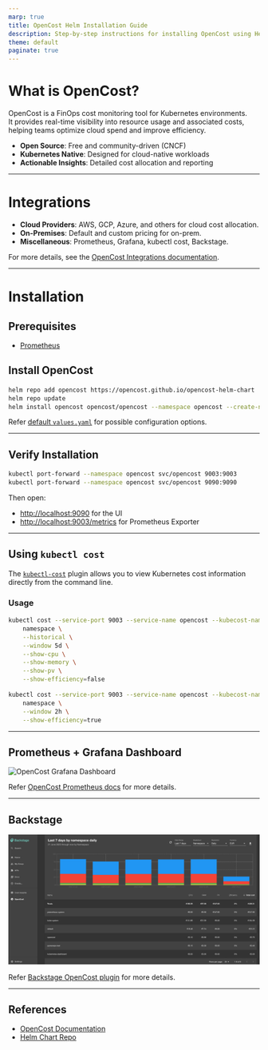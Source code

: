 ```yaml
---
marp: true
title: OpenCost Helm Installation Guide
description: Step-by-step instructions for installing OpenCost using Helm
theme: default
paginate: true
---
```


# What is OpenCost?

OpenCost is a FinOps cost monitoring tool for Kubernetes environments.  
It provides real-time visibility into resource usage and associated costs, helping teams optimize cloud spend and improve efficiency.

- **Open Source**: Free and community-driven (CNCF)
- **Kubernetes Native**: Designed for cloud-native workloads
- **Actionable Insights**: Detailed cost allocation and reporting

---

# Integrations

- **Cloud Providers**: AWS, GCP, Azure, and others for cloud cost allocation.
- **On-Premises**: Default and custom pricing for on-prem.
- **Miscellaneous**: Prometheus, Grafana, kubectl cost, Backstage.

For more details, see the [OpenCost Integrations documentation](https://opencost.io/docs/integrations/).

---

# Installation

## Prerequisites

- [Prometheus](https://opencost.io/docs/installation/prometheus/)

## Install OpenCost

```sh
helm repo add opencost https://opencost.github.io/opencost-helm-chart
helm repo update
helm install opencost opencost/opencost --namespace opencost --create-namespace -f values.yaml
```

Refer [default `values.yaml`](https://github.com/opencost/opencost-helm-chart/blob/main/charts/opencost/values.yaml) for possible configuration options.

---

## Verify Installation

```sh
kubectl port-forward --namespace opencost svc/opencost 9003:9003
kubectl port-forward --namespace opencost svc/opencost 9090:9090
```

Then open:
- [http://localhost:9090](http://localhost:9090) for the UI
- [http://localhost:9003/metrics](http://localhost:9003/metrics) for Prometheus Exporter

---

## Using `kubectl cost`

The [`kubectl-cost`](https://opencost.io/docs/integrations/kubectl-cost) plugin allows you to view Kubernetes cost information directly from the command line.

### Usage

```sh
kubectl cost --service-port 9003 --service-name opencost --kubecost-namespace opencost --allocation-path /allocation/compute  \
    namespace \
    --historical \
    --window 5d \
    --show-cpu \
    --show-memory \
    --show-pv \
    --show-efficiency=false
```

```sh
kubectl cost --service-port 9003 --service-name opencost --kubecost-namespace opencost --allocation-path /allocation/compute  \
    namespace \
    --window 2h \
    --show-efficiency=true
```

---

## Prometheus + Grafana Dashboard

<img src="https://grafana.com/api/dashboards/8670/images/5480/image" alt="OpenCost Grafana Dashboard" width="300"/>

Refer [OpenCost Prometheus docs](https://opencost.io/docs/integrations/opencost-exporter#dashboard-examples) for more details.

---

## Backstage

<img src="backstage_plugin.png" alt="Backstage screenshot" width="700"/>

Refer [Backstage OpenCost plugin](https://github.com/backstage/community-plugins/blob/main/workspaces/opencost/plugins/opencost/README.md) for more details.

---

## References

- [OpenCost Documentation](https://www.opencost.io/docs/)
- [Helm Chart Repo](https://github.com/opencost/opencost-helm-chart)

